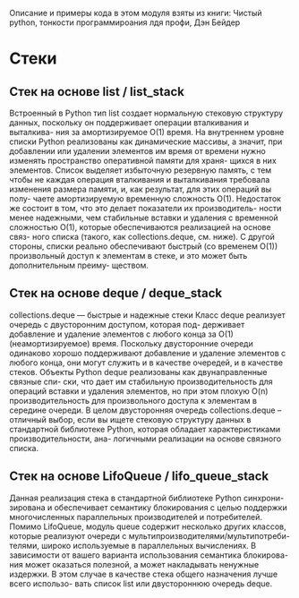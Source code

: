 Описание и примеры кода в этом модуля взяты из книги: Чистый python, тонкости программироания лдя профи, Дэн Бейдер
# Стеки

## Стек на основе list / list_stack
Встроенный в Python тип list создает нормальную стековую структуру
данных, поскольку он поддерживает операции вталкивания и выталкива-
ния за амортизируемое O(1) время.
На внутреннем уровне списки Python реализованы как динамические
массивы, а значит, при добавлении или удалении элементов им время от
времени нужно изменять пространство оперативной памяти для храня-
щихся в них элементов. Список выделяет избыточную резервную память,
с тем чтобы не каждая операция вталкивания и выталкивания требовала
изменения размера памяти, и, как результат, для этих операций вы полу-
чаете амортизируемую временную сложность O(1).
Недостаток же состоит в том, что это делает показатели их производитель-
ности менее надежными, чем стабильные вставки и удаления с временной
сложностью O(1), которые обеспечиваются реализацией на основе связ-
ного списка (такого, как collections.deque, см. ниже). С другой стороны,
списки реально обеспечивают быстрый (со временем O(1)) произвольный
доступ к элементам в стеке, и это может быть дополнительным преиму-
ществом.

## Стек на основе deque / deque_stack
collections.deque — быстрые и надежные стеки
Класс deque реализует очередь с двусторонним доступом, которая под-
держивает добавление и удаление элементов с любого конца за O(1)
(неамортизируемое) время. Поскольку двусторонние очереди одинаково
хорошо поддерживают добавление и удаление элементов с любого конца,
они могут служить и в качестве очередей, и в качестве стеков.
Объекты Python deque реализованы как двунаправленные связные спи-
ски, что дает им стабильную производительность для операций вставки
и удаления элементов, но при этом плохую O(n) производительность для
произвольного доступа к элементам в середине очереди.
В целом двусторонняя очередь collections.deque – отличный выбор,
если вы ищете стековую структуру данных в стандартной библиотеке
Python, которая обладает характеристиками производительности, ана-
логичными реализации на основе связного списка.

## Стек на основе LifoQueue / lifo_queue_stack
Данная реализация стека в стандартной библиотеке Python синхрони-
зирована и обеспечивает семантику блокирования с целью поддержки
многочисленных параллельных производителей и потребителей.
Помимо LifoQueue, модуль queue содержит несколько других классов,
которые реализуют очереди с мультипроизводителями/мультипотреби-
телями, широко используемые в параллельных вычислениях.
В зависимости от вашего варианта использования семантика блокирова-
ния может оказаться полезной, а может накладывать ненужные издержки.
В этом случае в качестве стека общего назначения лучше всего использо-
вать список list или двустороннюю очередь deque.
